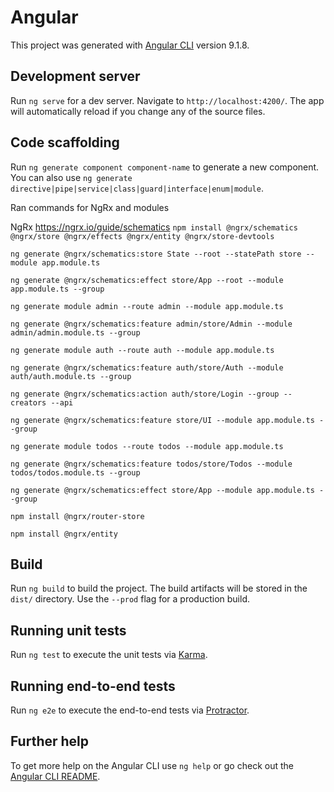 # Angular

This project was generated with [Angular CLI](https://github.com/angular/angular-cli) version 9.1.8.

## Development server

Run `ng serve` for a dev server. Navigate to `http://localhost:4200/`. The app will automatically reload if you change any of the source files.

## Code scaffolding

Run `ng generate component component-name` to generate a new component. You can also use `ng generate directive|pipe|service|class|guard|interface|enum|module`.

Ran commands for NgRx and modules

NgRx
https://ngrx.io/guide/schematics
`npm install @ngrx/schematics @ngrx/store @ngrx/effects @ngrx/entity @ngrx/store-devtools`

`ng generate @ngrx/schematics:store State --root --statePath store --module app.module.ts`

`ng generate @ngrx/schematics:effect store/App --root --module app.module.ts --group`

`ng generate module admin --route admin --module app.module.ts`

`ng generate @ngrx/schematics:feature admin/store/Admin --module admin/admin.module.ts --group`

`ng generate module auth --route auth --module app.module.ts`

`ng generate @ngrx/schematics:feature auth/store/Auth --module auth/auth.module.ts --group`

`ng generate @ngrx/schematics:action auth/store/Login --group --creators --api`

`ng generate @ngrx/schematics:feature store/UI --module app.module.ts --group`

`ng generate module todos --route todos --module app.module.ts`

`ng generate @ngrx/schematics:feature todos/store/Todos --module todos/todos.module.ts --group`

`ng generate @ngrx/schematics:effect store/App --module app.module.ts --group`

`npm install @ngrx/router-store`

`npm install @ngrx/entity`

## Build

Run `ng build` to build the project. The build artifacts will be stored in the `dist/` directory. Use the `--prod` flag for a production build.

## Running unit tests

Run `ng test` to execute the unit tests via [Karma](https://karma-runner.github.io).

## Running end-to-end tests

Run `ng e2e` to execute the end-to-end tests via [Protractor](http://www.protractortest.org/).

## Further help

To get more help on the Angular CLI use `ng help` or go check out the [Angular CLI README](https://github.com/angular/angular-cli/blob/master/README.md).
